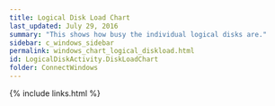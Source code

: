 ```yaml
---
title: Logical Disk Load Chart
last_updated: July 29, 2016
summary: "This shows how busy the individual logical disks are."
sidebar: c_windows_sidebar
permalink: windows_chart_logical_diskload.html
id: LogicalDiskActivity.DiskLoadChart
folder: ConnectWindows
---
```





{% include links.html %}

